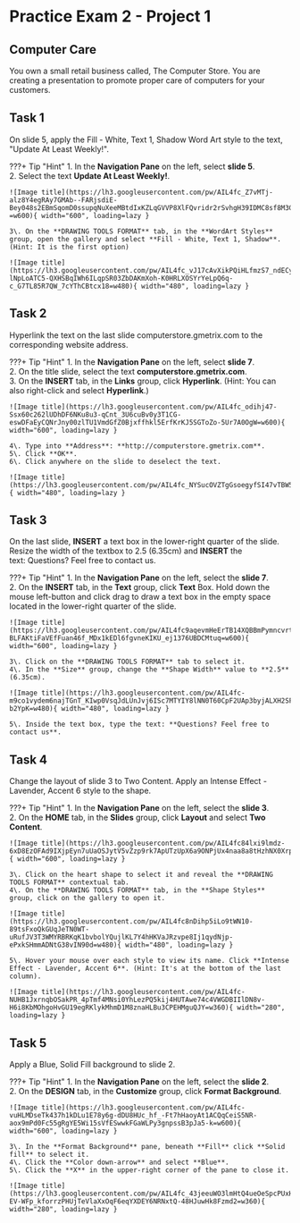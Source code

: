 # Practice Exam 2 - Project 1

## Computer Care
You own a small retail business called, The Computer Store. You are creating a presentation to promote proper care of computers for your customers.  

## Task  1
 
On slide 5, apply the Fill - White, Text 1, Shadow Word Art style to the text, "Update At Least Weekly!".  

???+ Tip "Hint"
    1\. In the **Navigation Pane** on the left, select **slide 5**.  
    2\. Select the text **Update At Least Weekly!**.  

    ![Image title](https://lh3.googleusercontent.com/pw/AIL4fc_Z7vMTj-alz8Y4egRAy7GMAb--FARjsdiE-Bey048s2EBmSqomD0ssupqNuXeeMBtdIxKZLqGVVP8XlFQvridr2rSvhgH39IDMC8sf8M3Ggn1JqN2-=w600){ width="600", loading=lazy }

    3\. On the **DRAWING TOOLS FORMAT** tab, in the **WordArt Styles** group, open the gallery and select **Fill - White, Text 1, Shadow**. (Hint: It is the first option)

    ![Image title](https://lh3.googleusercontent.com/pw/AIL4fc_vJ17cAvXikPQiHLfmzS7_ndECyxdu2y-lNpLoATC5-QXHSBqIWh6ILqpSR03ZbDAKmXoh-K0HRLXOSYrYeLpQ6q-c_G7TL85R7QW_7cYThCBtcx18=w480){ width="480", loading=lazy }

## Task  2

Hyperlink the text on the last slide computerstore.gmetrix.com to the corresponding website address.  

???+ Tip "Hint"
    1\. In the **Navigation Pane** on the left, select **slide 7**.  
    2\. On the title slide, select the text **computerstore.gmetrix.com**.  
    3\. On the **INSERT** tab, in the **Links** group, click **Hyperlink**. (Hint: You can also right-click and select **Hyperlink**.)

    ![Image title](https://lh3.googleusercontent.com/pw/AIL4fc_odihj47-Ssx60c262lUDhDF6NKu8u3-qCnt_3U6cuBv0y3T1CG-eswDFaEyCQNrJny00zlTU1VmdGfZ0Bjxffhkl5ErfKrKJ5SGToZo-5Ur7A0OgW=w600){ width="600", loading=lazy }

    4\. Type into **Address**: **http://computerstore.gmetrix.com**.  
    5\. Click **OK**.  
    6\. Click anywhere on the slide to deselect the text.  

    ![Image title](https://lh3.googleusercontent.com/pw/AIL4fc_NYSucOVZTgGsoegyfSI47vTBW5gN5YGmeML4rjdYkFd3wdXBBFskJGzA2hH_kFgwjD5lz8B1Anlw8SZaCoFTRw6Dw6OWVGRcAOc7ODgomHBi4YOTy=w480){ width="480", loading=lazy }

## Task  3

On the last slide, **INSERT** a text box in the lower-right quarter of the slide. Resize the width of the textbox to 2.5 (6.35cm) and **INSERT** the text: Questions? Feel free to contact us.  

???+ Tip "Hint"
    1\. In the **Navigation Pane** on the left, select the **slide 7**.  
    2\. On the **INSERT** tab, in the **Text** group, click **Text** Box. Hold down the mouse left-button and click drag to draw a text box in the empty space located in the lower-right quarter of the slide.  

    ![Image title](https://lh3.googleusercontent.com/pw/AIL4fc9aqevmHeErTB14XQBBmPymncvrtElROQ_yWMZpJuvHm0QMcIs4cur0eHGa1i-BLFAKtiFaVEfFuan46f_MDx1kEDl6fgvneKIKU_ej1376UBDCMtuq=w600){ width="600", loading=lazy }

    3\. Click on the **DRAWING TOOLS FORMAT** tab to select it.  
    4\. In the **Size** group, change the **Shape Width** value to **2.5** (6.35cm).  

    ![Image title](https://lh3.googleusercontent.com/pw/AIL4fc-m9co1vydem6najTGnT_KIwp0VsqJdLUnJvj6ISc7MTYIY8lNN0T60CpF2UAp3byjALXH2SFmXL2aYWNHZGs1f_laG1sPqmJWIQQ8RcRfFyf-b2YpK=w480){ width="480", loading=lazy }

    5\. Inside the text box, type the text: **Questions? Feel free to contact us**.  

## Task  4

Change the layout of slide 3 to Two Content. Apply an Intense Effect - Lavender, Accent 6 style to the shape.  

???+ Tip "Hint"
    1\. In the **Navigation Pane** on the left, select the **slide 3**.  
    2\. On the **HOME** tab, in the **Slides** group, click **Layout** and select **Two Content**.  

    ![Image title](https://lh3.googleusercontent.com/pw/AIL4fc84lxi9lmdz-6xD8EzOFAd9IXjpEyn7uUaOSJytV5vZzp9rk7ApUTzUpX6a9ONPjUx4naa8a8tHzhNX0XrpaauhBUVrzWfB07lMLhFnNoaia5QyqFF3=w600){ width="600", loading=lazy }

    3\. Click on the heart shape to select it and reveal the **DRAWING TOOLS FORMAT** contextual tab.  
    4\. On the **DRAWING TOOLS FORMAT** tab, in the **Shape Styles** group, click on the gallery to open it.  

    ![Image title](https://lh3.googleusercontent.com/pw/AIL4fc8nDihp5iLo9tWN10-89tsFxoQkGUqJeTN0WT-uRufJV3T3WMYRBRKqK1bvbolYQujlKL7Y4hHKVaJRzvpe8Ij1qydNjp-ePxkSHmmADNtG38vIN90d=w480){ width="480", loading=lazy }

    5\. Hover your mouse over each style to view its name. Click **Intense Effect - Lavender, Accent 6**. (Hint: It's at the bottom of the last column).  

    ![Image title](https://lh3.googleusercontent.com/pw/AIL4fc-NUHB1JxrnqbOSakPR_4pTmf4MNsi0YhLezPQ5kij4HUTAwe74c4VWGDBIIlDN8v-H6i8KbMOhgoHvGU19egRKlykMhmD1M8znaHLBu3CPEHMguQJY=w360){ width="280", loading=lazy }

## Task  5

Apply a Blue, Solid Fill background to slide 2.  

???+ Tip "Hint"
    1\. In the **Navigation Pane** on the left, select the **slide 2**.  
    2\. On the **DESIGN** tab, in the **Customize** group, click **Format Background**.  

    ![Image title](https://lh3.googleusercontent.com/pw/AIL4fc-vuHLMDseTk437h1kDLu1E78y6g-dDU8HUc_hf_-Ft7hHaoyAt1ACQqCeiS5NR-aox9mPd0Fc55gRgYE5Wi15sVfESwwkFGaWLPy3gnpssB3pJa5-k=w600){ width="600", loading=lazy }

    3\. In the **Format Background** pane, beneath **Fill** click **Solid fill** to select it.  
    4\. Click the **Color down-arrow** and select **Blue**.  
    5\. Click the **X** in the upper-right corner of the pane to close it.  

    ![Image title](https://lh3.googleusercontent.com/pw/AIL4fc_43jeeuWO3lmHtQ4ueOeSpcPUxH4f8A1KMqdu8BCXHWs9zbaFMZ7svUO-EV-WFp_kforrzPHUjTeVlaXxOqF6eqYXDEY6NRNxtQ-48HJuwHk8Fzmd2=w360){ width="280", loading=lazy }
